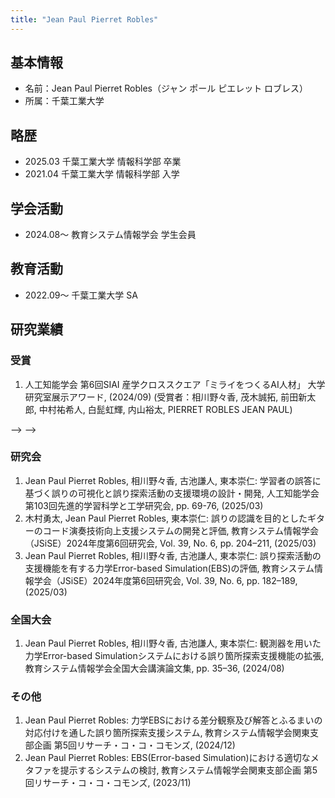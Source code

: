 ```yaml
---
title: "Jean Paul Pierret Robles"
---
```


## 基本情報
- 名前：Jean Paul Pierret Robles（ジャン ポール ピエレット ロブレス）
- 所属：千葉工業大学


## 略歴<!-- personal record -->
- 2025.03 千葉工業大学 情報科学部 卒業
- 2021.04 千葉工業大学 情報科学部 入学


## 学会活動
- 2024.08〜 教育システム情報学会 学生会員


## 教育活動
- 2022.09〜 千葉工業大学 SA


## 研究業績

### 受賞<!-- awards --> 
1. 人工知能学会 第6回SIAI 産学クロススクエア「ミライをつくるAI人材」 大学研究室展示アワード, (2024/09) (受賞者：相川野々香, 茂木誠拓, 前田新太郎, 中村祐希人, 白髭虹輝, 内山裕太, PIERRET ROBLES JEAN PAUL)

<!--### 査読付学術論文<!-- Journal papers -->-->

<!--### 国際会議<!-- International Conference -->-->

### 研究会
1. Jean Paul Pierret Robles, 相川野々香, 古池謙人, 東本崇仁: 学習者の誤答に基づく誤りの可視化と誤り探索活動の支援環境の設計・開発, 人工知能学会第103回先進的学習科学と工学研究会, pp. 69-76, (2025/03)
2. 木村勇太, Jean Paul Pierret Robles, 東本崇仁: 誤りの認識を目的としたギターのコード演奏技術向上支援システムの開発と評価, 教育システム情報学会（JSiSE）2024年度第6回研究会, Vol. 39, No. 6, pp. 204–211, (2025/03)
3. Jean Paul Pierret Robles, 相川野々香, 古池謙人, 東本崇仁: 誤り探索活動の支援機能を有する力学Error-based Simulation(EBS)の評価, 教育システム情報学会（JSiSE）2024年度第6回研究会, Vol. 39, No. 6, pp. 182–189, (2025/03)

### 全国大会
1. Jean Paul Pierret Robles, 相川野々香, 古池謙人, 東本崇仁: 観測器を用いた力学Error-based Simulationシステムにおける誤り箇所探索支援機能の拡張, 教育システム情報学会全国大会講演論文集, pp. 35–36, (2024/08)

### その他<!-- others -->
1. Jean Paul Pierret Robles: 力学EBSにおける差分観察及び解答とふるまいの対応付けを通した誤り箇所探索支援システム, 教育システム情報学会関東支部企画 第5回リサーチ・コ・コ・コモンズ, (2024/12)
2. Jean Paul Pierret Robles: EBS(Error-based Simulation)における適切なメタファを提示するシステムの検討, 教育システム情報学会関東支部企画 第5回リサーチ・コ・コ・コモンズ, (2023/11)

<!--## 実践利用-->

<!-- 
## 資格
- 2023.08 CG-ARTS検定　CGエンジニア検定ベーシック取得
- 2021.09 普通自動車運転免許
-->
